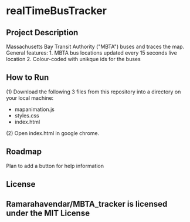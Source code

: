 # realTimeBusTracker

<h2>Project Description</h2>
 Massachusetts Bay Transit Authority ("MBTA") buses and traces the map.
 General features:
1. MBTA bus locations updated every 15 seconds live location
2. Colour-coded with unikque ids for the buses

<h2>How to Run</h2>
(1) Download the following 3 files from this repository into a directory on your local machine: 
<ul>
  <li>mapanimation.js</li>
  <li>styles.css</li>
  <li>index.html</li>
</ul>
(2) Open index.html in google chrome.

<h2>Roadmap</h2>
Plan to add a button for help information

<h2>License<h2>
Ramarahavendar/MBTA_tracker is licensed under the MIT License

